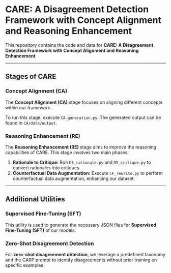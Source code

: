 # CARE: A Disagreement Detection Framework with Concept Alignment and Reasoning Enhancement

This repository contains the code and data for **CARE: A Disagreement Detection Framework with Concept Alignment and Reasoning Enhancement**.

---

## Stages of CARE

### Concept Alignment (CA)

The **Concept Alignment (CA)** stage focuses on aligning different concepts within our framework.

To run this stage, execute `CA_generation.py`. The generated output can be found in `CA/data/output`.

### Reasoning Enhancement (RE)

The **Reasoning Enhancement (RE)** stage aims to improve the reasoning capabilities of CARE. This stage involves two main phases:

1.  **Rationale to Critique:** Run `DS_rationale.py` and `DS_critique.py` to convert rationales into critiques.
2.  **Counterfactual Data Augmentation:** Execute `CF_rewrite.py` to perform counterfactual data augmentation, enhancing our dataset.

---

## Additional Utilities

### Supervised Fine-Tuning (SFT)

This utility is used to generate the necessary JSON files for **Supervised Fine-Tuning (SFT)** of our models.

### Zero-Shot Disagreement Detection

For **zero-shot disagreement detection**, we leverage a predefined taxonomy and the CARP prompt to identify disagreements without prior training on specific examples.
